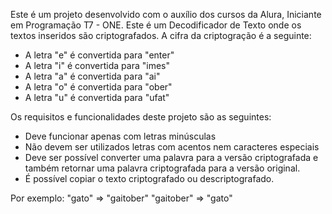 Este é um projeto desenvolvido com o auxílio dos cursos da Alura, Iniciante em Programação T7 - ONE.
Este é um Decodificador de Texto onde os textos inseridos são criptografados. A cifra da criptogração é a seguinte:
- A letra "e" é convertida para "enter"
- A letra "i" é convertida para "imes"
- A letra "a" é convertida para "ai"
- A letra "o" é convertida para "ober"
- A letra "u" é convertida para "ufat"

Os requisitos e funcionalidades deste projeto são as seguintes:
- Deve funcionar apenas com letras minúsculas
- Não devem ser utilizados letras com acentos nem caracteres especiais
- Deve ser possível converter uma palavra para a versão criptografada e também retornar uma palavra criptografada para a versão original.
- É possível copiar o texto criptografado ou descriptografado.

Por exemplo:
"gato" => "gaitober"
"gaitober" => "gato"
